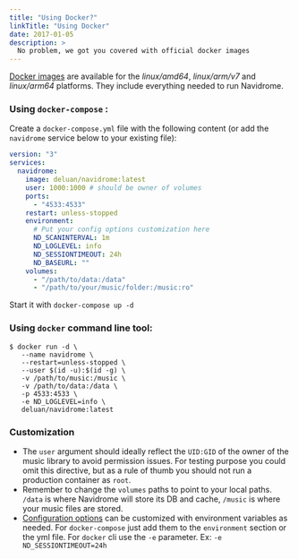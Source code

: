 ```yaml
---
title: "Using Docker?"
linkTitle: "Using Docker"
date: 2017-01-05
description: >
  No problem, we got you covered with official docker images
---
```



[Docker images](https://hub.docker.com/r/deluan/navidrome) are available for the 
_linux/amd64_, _linux/arm/v7_ and _linux/arm64_ platforms. They include everything needed to 
run Navidrome.


### Using `docker-compose` :

Create a `docker-compose.yml` file with the following content (or add the `navidrome` service 
below to your existing file):
```yaml
version: "3"
services:
  navidrome:
    image: deluan/navidrome:latest
    user: 1000:1000 # should be owner of volumes
    ports:
      - "4533:4533"
    restart: unless-stopped
    environment:
      # Put your config options customization here
      ND_SCANINTERVAL: 1m
      ND_LOGLEVEL: info  
      ND_SESSIONTIMEOUT: 24h
      ND_BASEURL: ""
    volumes:
      - "/path/to/data:/data"
      - "/path/to/your/music/folder:/music:ro"
```
Start it with `docker-compose up -d`


### Using `docker` command line tool:
```shell
$ docker run -d \
   --name navidrome \
   --restart=unless-stopped \
   --user $(id -u):$(id -g) \
   -v /path/to/music:/music \
   -v /path/to/data:/data \
   -p 4533:4533 \ 
   -e ND_LOGLEVEL=info \
   deluan/navidrome:latest
```


### Customization
- The `user` argument should ideally reflect the `UID:GID` of the owner of the music library to avoid permission issues. For testing purpose you could omit this directive, but as a rule of thumb you should not run a production container as `root`.
- Remember to change the `volumes` paths to point to your local paths. `/data` is where Navidrome 
will store its DB and cache, `/music` is where your music files are stored. 
- [Configuration options](/docs/usage/configuration-options/) can be customized with environment 
variables as needed. For `docker-compose` just add them to the `environment` section or the yml 
file. For `docker` cli use the `-e` parameter. Ex: `-e ND_SESSIONTIMEOUT=24h`
